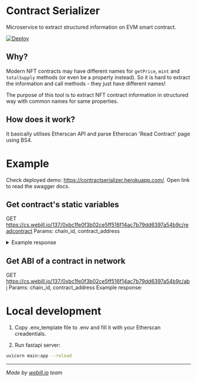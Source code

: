# Contract Serializer
Microservice to extract structured information on EVM smart contract.

[![Deploy](https://www.herokucdn.com/deploy/button.svg)](https://heroku.com/deploy)

## Why? 

Modern NFT contracts may have different names for `getPrice`, `mint` and `totalSupply` methods (or even be a property instead). So it is hard to extract the information and call methods - they just have different names!

The purpose of this tool is to extract NFT contract information in structured way with common names for same properties. 

## How does it work?
It basically utilises Etherscan API and parse Etherscan 'Read Contract' page using BS4.

# Example
Check deployed demo: https://contractserializer.herokuapp.com/. Open link to read the swagger docs.

## Get contract's static variables
GET https://cs.webill.io/137/0xbc1fe0f3b02ce5ff516f14ac7b79dd6397a54b9c/readcontract
Params: chain_id, contract_address
<details>
  <summary>Example response</summary>
  
```json
{
  "data": {
    "raw_data": {
      "DEVELOPER": "https://buildship.dev",
      "DEVELOPER_ADDRESS": "0x704c043ceb93bd6cbe570c6a2708c3e1c0310587",
      "MAX_SUPPLY": "10000",
      "MAX_TOKENS_PER_MINT": "20",
      "PROVENANCE_HASH": " ",
      "REFERRAL_PERCENT": "3000",
      "baseURI": "https://metadata.buildship.dev/api/token/moon/",
      "contractURI": "https://metadata.buildship.dev/api/token/moon/",
      "getPrice": "200000000000000000000",
      "getReservedLeft": "0",
      "name": "NFT Moon Metaverse",
      "owner": "0x197727ad2ec7326952843fbd83a0d57b907afbdf",
      "saleStarted": "True",
      "startingIndex": "0",
      "symbol": "MOON",
      "totalSupply": "178"
    },
    "serialized": {
      "nft_contract": {
        "price": 200000000000000000000,
        "total_supply": 178,
        "max_supply": 10000,
        "paused": false,
        "max_tokens_per_mint": 20,
        "base_uri": "https://metadata.buildship.dev/api/token/moon/"
      }
    }
  },
  "contract_address": "0xbc1fe0f3b02ce5ff516f14ac7b79dd6397a54b9c",
  "chain_id": 137
} 
```
</details>

## Get ABI of a contract in network
GET https://cs.webill.io/137/0xbc1fe0f3b02ce5ff516f14ac7b79dd6397a54b9c/abi
Params: chain_id, contract_address
Example response:


# Local development
1. Copy .env_template file to .env and fill it with your Etherscan creadentials.


2. Run fastapi server:
``` bash
uvicorn main:app --reload
```


---
<i>Made by [webill.io](https://webill.io) team</i>
